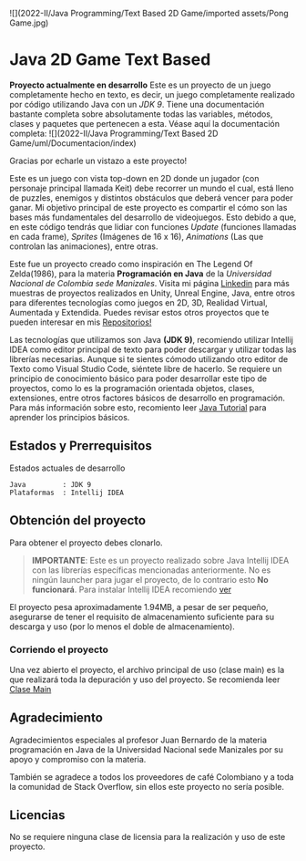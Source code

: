 ![](2022-II/Java Programming/Text Based 2D Game/imported assets/Pong Game.jpg)

# Java 2D Game Text Based

**Proyecto actualmente en desarrollo**
Este es un proyecto de un juego completamente hecho en texto, es decir, un juego completamente realizado
por código utilizando Java con un *JDK 9*. Tiene una documentación bastante completa sobre absolutamente 
todas las variables, métodos, clases y paquetes que pertenecen a esta. Véase aquí la
documentación completa: ![](2022-II/Java Programming/Text Based 2D Game/uml/Documentacion/index)

Gracias por echarle un vistazo a este proyecto!

Este es un juego con vista top-down en 2D donde un jugador (con personaje principal llamada Keit) debe 
recorrer un mundo el cual, está lleno de puzzles, enemigos y distintos obstáculos que deberá vencer para
poder ganar. Mi objetivo principal de este proyecto es compartir el cómo son las bases más fundamentales 
del desarrollo de videojuegos. Esto debido a que, en este código tendrás que lidiar con funciones *Update* (funciones llamadas en cada frame),
*Sprites* (Imágenes de 16 x 16),  *Animations* (Las que controlan las animaciones), entre otras.

Este fue un proyecto creado como inspiración en The Legend Of Zelda(1986), para la materia **Programación en Java** de la *Universidad Nacional de Colombia sede Manizales*. Visita mi página [Linkedin](https://www.linkedin.com/in/luis-carlos-botero-agudelo-ab8896175/) para más muestras de proyectos realizados en Unity, Unreal Engine, Java, entre otros para diferentes tecnologías como juegos en 2D, 3D, Realidad Virtual, Aumentada y Extendida. Puedes revisar estos otros proyectos que te pueden
interesar en mis [Repositorios!](https://github.com/Luboteroa)

Las tecnologías que utilizamos son Java **(JDK 9)**, recomiendo utilizar Intellij IDEA como editor principal de texto para poder descargar y utilizar todas las librerías
necesarias. Aunque si te sientes cómodo utilizando otro editor de Texto como Visual Studio Code, siéntete libre de hacerlo. Se requiere un principio de conocimiento
básico para poder desarrollar este tipo de proyectos, como lo es la programación orientada objetos, clases, extensiones, entre otros factores básicos de desarrollo en 
programación. Para más información sobre esto, recomiento leer [Java Tutorial](https://www.w3schools.com/java/) para aprender los principios básicos.

## Estados y Prerrequisitos

Estados actuales de desarrollo
```
Java         : JDK 9
Plataformas  : Intellij IDEA
```
## Obtención del proyecto

Para obtener el proyecto debes clonarlo.
>__IMPORTANTE__:
> Este es un proyecto realizado sobre Java Intellij IDEA con las librerías específicas mencionadas anteriormente. 
> No es ningún launcher para jugar el proyecto, de lo contrario esto
> **No funcionará**. Para instalar Intellij IDEA recomiendo [ver](https://drive.google.com/file/d/1MoR2Us4HKEP-TjAl7YXJlZC4dbbFwxr1/view)

El proyecto pesa aproximadamente 1.94MB, a pesar de ser pequeño, asegurarse de tener el requisito de almacenamiento suficiente para su descarga y uso 
(por lo menos el doble de almacenamiento).


### Corriendo el proyecto

Una vez abierto el proyecto, el archivo principal de uso (clase main) es la que realizará toda la depuración y uso del proyecto.
Se recomienda leer [Clase Main](2022-II/Java%20Programming/Text%20Based%202D%20Game/uml/Documentacion/main/Main.html)

## Agradecimiento

Agradecimientos especiales al profesor Juan Bernardo de la materia programación en Java de la Universidad Nacional sede Manizales por su apoyo y compromiso con la materia.

También se agradece a todos los proveedores de café Colombiano y a toda la comunidad de Stack Overflow, sin ellos este proyecto no sería posible.

## Licencias

No se requiere ninguna clase de licensia para la realización y uso de este proyecto.
